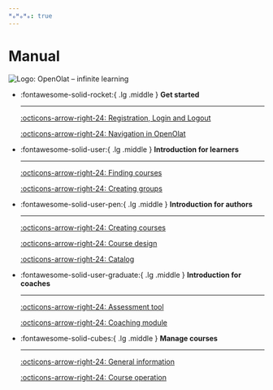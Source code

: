 ```yaml
---
ᴴₒᴴₒᴴₒ: true
---
```

# Manual

![Logo: OpenOlat – infinite learning](../../assets/OpenOlat_Logo_claim_RGB.png)


<div class="grid cards" markdown>

-	:fontawesome-solid-rocket:{ .lg .middle }  __Get started__

    ---

	[:octicons-arrow-right-24: Registration, Login and Logout](../login_registration/index.md)

	[:octicons-arrow-right-24: Navigation in OpenOlat](../basic_concepts/Navigation.md)


-	:fontawesome-solid-user:{ .lg .middle }  __Introduction for learners__

    ---

	[:octicons-arrow-right-24: Finding courses](../area_modules/Courses.md)

	[:octicons-arrow-right-24: Creating groups](../groups/Create_Groups.md)


-	:fontawesome-solid-user-pen:{ .lg .middle }  __Introduction for authors__

    ---

	[:octicons-arrow-right-24: Creating courses](../learningresources/Creating_Course.md)

	[:octicons-arrow-right-24: Course design](../learningresources/Learning_path_course.md)

	[:octicons-arrow-right-24: Catalog](../area_modules/catalog2.0.md)


-	:fontawesome-solid-user-graduate:{ .lg .middle }  __Introduction for coaches__

    ---

	[:octicons-arrow-right-24: Assessment tool](../learningresources/Assessment_tool_overview.md)

	[:octicons-arrow-right-24: Coaching module](../area_modules/Coaching.md)


-	:fontawesome-solid-cubes:{ .lg .middle }  __Manage courses__

    ---

	[:octicons-arrow-right-24: General information](../learningresources/General_Information.md)

	[:octicons-arrow-right-24: Course operation](../learningresources/Administration.md)	
	
</div>
	
